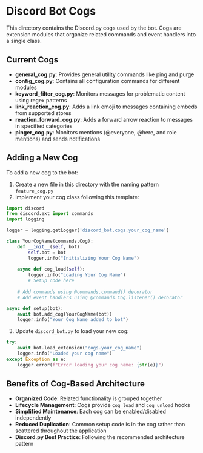 # Discord Bot Cogs

This directory contains the Discord.py cogs used by the bot. Cogs are extension modules that organize related commands and event handlers into a single class.

## Current Cogs

- **general_cog.py**: Provides general utility commands like ping and purge
- **config_cog.py**: Contains all configuration commands for different modules
- **keyword_filter_cog.py**: Monitors messages for problematic content using regex patterns
- **link_reaction_cog.py**: Adds a link emoji to messages containing embeds from supported stores
- **reaction_forward_cog.py**: Adds a forward arrow reaction to messages in specified categories
- **pinger_cog.py**: Monitors mentions (@everyone, @here, and role mentions) and sends notifications

## Adding a New Cog

To add a new cog to the bot:

1. Create a new file in this directory with the naming pattern `feature_cog.py`
2. Implement your cog class following this template:

```python
import discord
from discord.ext import commands
import logging

logger = logging.getLogger('discord_bot.cogs.your_cog_name')

class YourCogName(commands.Cog):
    def __init__(self, bot):
        self.bot = bot
        logger.info("Initializing Your Cog Name")
    
    async def cog_load(self):
        logger.info("Loading Your Cog Name")
        # Setup code here
    
    # Add commands using @commands.command() decorator
    # Add event handlers using @commands.Cog.listener() decorator

async def setup(bot):
    await bot.add_cog(YourCogName(bot))
    logger.info("Your Cog Name added to bot")
```

3. Update `discord_bot.py` to load your new cog:

```python
try:
    await bot.load_extension("cogs.your_cog_name")
    logger.info("Loaded your cog name")
except Exception as e:
    logger.error(f"Error loading your cog name: {str(e)}")
```

## Benefits of Cog-Based Architecture

- **Organized Code**: Related functionality is grouped together
- **Lifecycle Management**: Cogs provide `cog_load` and `cog_unload` hooks
- **Simplified Maintenance**: Each cog can be enabled/disabled independently 
- **Reduced Duplication**: Common setup code is in the cog rather than scattered throughout the application
- **Discord.py Best Practice**: Following the recommended architecture pattern 
